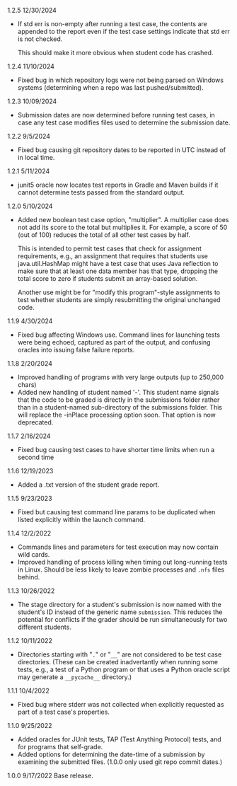 1.2.5 12/30/2024
* If std err is non-empty after running a test case, the contents are appended to the report even if the test case settings indicate that std err is not checked.

    This should make it more obvious when student code has crashed.

1.2.4 11/10/2024
* Fixed bug in which repository logs were not being parsed on Windows systems
  (determining when a repo was last pushed/submitted).

1.2.3 10/09/2024
* Submission dates are now determined before running test cases, in case any
  test case modifies files used to determine the submission date.

1.2.2 9/5/2024
* Fixed bug causing git repository dates to be reported in UTC instead of
  in local time.

1.2.1 5/11/2024
* junit5 oracle now locates test reports in Gradle and Maven builds if it cannot
  determine tests passed from the standard output.

1.2.0 5/10/2024
* Added new boolean test case option, "multiplier". A multiplier case does not
  add its score to the total but multiplies it. For example, a score of 50
  (out of 100) reduces the total of all other test cases by half. 

    This is intended to permit test cases that check for assignment requirements,
    e.g., an assignment that requires that students use java.util.HashMap might
    have a test case that uses Java reflection to make sure that at least one
    data member has that type, dropping the total score to zero if students
    submit an array-based solution.

    Another use might be for "modify this program"-style assignments to test
    whether students are simply resubmitting the original unchanged code.

1.1.9 4/30/2024
* Fixed bug affecting Windows use. Command lines for launching tests were being
  echoed, captured as part of the output, and confusing oracles into issuing
  false failure reports.

1.1.8 2/20/2024
* Improved handling of programs with very large outputs (up to 250,000 chars)
* Added new handling of student named '-'.  This student name signals that
  the code to be graded is directly in the submissions folder rather than in
  a student-named sub-directory of the submissions folder.  This will replace
  the -inPlace processing option soon. That option is now deprecated.

1.1.7 2/16/2024
* Fixed bug causing test cases to have shorter time limits when run a second time

1.1.6 12/19/2023
* Added a .txt version of the student grade report.

1.1.5 9/23/2023
* Fixed but causing test command line params to be duplicated when listed
  explicitly within the launch command.

1.1.4 12/2/2022
* Commands lines and parameters for test execution may now contain wild cards.
* Improved handling of process killing when timing out long-running tests in
  Linux. Should be less likely to leave zombie processes and `.nfs` files
  behind.

1.1.3 10/26/2022
* The stage directory for a student's submission is now named with the 
  student's ID instead of the generic name `submission`. This reduces
  the potential for conflicts if the grader should be run simultaneously
  for two different students.

1.1.2 10/11/2022

* Directories starting with "`.`" or "`__`" are not considered to be test case
  directories. (These can be created inadvertantly when running some tests,
  e.g., a test of a Python program or that uses a Python oracle script
  may generate a `__pycache__` directory.)

1.1.1 10/4/2022

* Fixed bug where stderr was not collected when explicitly requested
  as part of a test case's properties.

1.1.0 9/25/2022  

* Added oracles for JUnit tests, TAP (Test Anything Protocol) tests, and
  for programs that self-grade.
* Added options for determining the date-time of a submission by examining the
  submitted files.  (1.0.0 only used git repo commit dates.)

1.0.0  9/17/2022   Base release.
